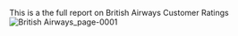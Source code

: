 This is a the full report on British Airways Customer Ratings
![British Airways_page-0001](https://github.com/user-attachments/assets/ef3460dc-f04b-4004-a752-7eb21d2e9fb8)
